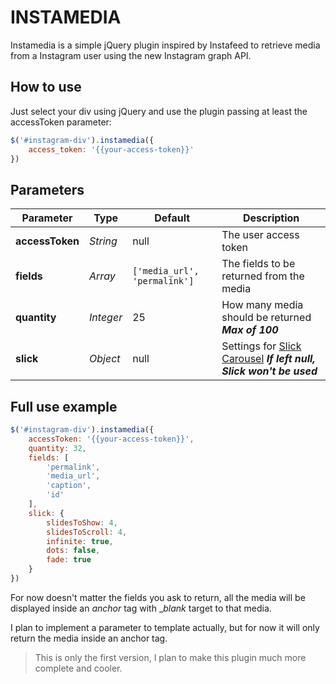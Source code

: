 # INSTAMEDIA

Instamedia is a simple jQuery plugin inspired by Instafeed to retrieve media from a Instagram user using the new Instagram graph API.

## How to use

Just select your div using jQuery and use the plugin passing at least the accessToken parameter:

```js
$('#instagram-div').instamedia({
    access_token: '{{your-access-token}}'
})
```

## Parameters

Parameter | Type | Default | Description
--------- | ---- | ------- | -----------
**accessToken** | *String* | null | The user access token
**fields** | *Array* | ```['media_url', 'permalink']``` | The fields to be returned from the media 
**quantity** | *Integer* | 25 | How many media should be returned _**Max of 100**_
**slick** | *Object* | null | Settings for [Slick Carousel](https://kenwheeler.github.io/slick/, 'Check all settings here') _**If left null, Slick won't be used**_

## Full use example

```js
$('#instagram-div').instamedia({
    accessToken: '{{your-access-token}}',
    quantity: 32,
    fields: [
        'permalink',
        'media_url',
        'caption',
        'id'
    ],
    slick: {
        slidesToShow: 4,
        slidesToScroll: 4,
        infinite: true,
        dots: false,
        fade: true
    }
})
```

For now doesn't matter the fields you ask to return, all the media will be displayed inside an _anchor_ tag with __blank_ target to that media.

I plan to implement a parameter to template actually, but for now it will only return the media inside an anchor tag.

> This is only the first version, I plan to make this plugin much more complete and cooler. 
